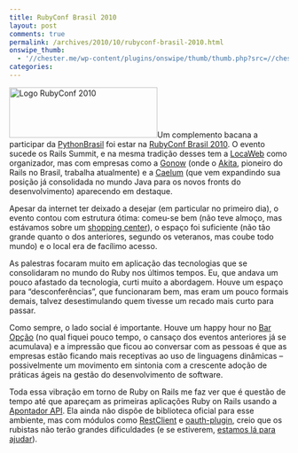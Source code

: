 ```yaml
---
title: RubyConf Brasil 2010
layout: post
comments: true
permalink: /archives/2010/10/rubyconf-brasil-2010.html
onswipe_thumb:
  - '//chester.me/wp-content/plugins/onswipe/thumb/thumb.php?src=//chester.me/wp-content/uploads/2010/10/logo_rubyconf.png&amp;w=600&amp;h=800&amp;zc=1&amp;q=75&amp;f=0'
categories:
---
```

<img class="size-full wp-image-4723 alignleft" title="Logo RubyConf 2010" src="//chester.me/wp-content/uploads/2010/10/logo_rubyconf.png" alt="Logo RubyConf 2010" width="267" height="91" />Um complemento bacana a participar da [PythonBrasil][1] foi estar na [RubyConf Brasil 2010][2]. O evento sucede os Rails Summit, e na mesma tradição desses tem a [LocaWeb][3] como organizador, mas com empresas como a [Gonow][4] (onde o [Akita][5], pioneiro do Rails no Brasil, trabalha atualmente) e a [Caelum][6] (que vem expandindo sua posição já consolidada no mundo Java para os novos fronts do desenvolvimento) aparecendo em destaque.

Apesar da internet ter deixado a desejar (em particular no primeiro dia), o evento contou com estrutura ótima: comeu-se bem (não teve almoço, mas estávamos sobre um [shopping center][7]), o espaço foi suficiente (não tão grande quanto o dos anteriores, segundo os veteranos, mas coube todo mundo) e o local era de facílimo acesso.

As palestras focaram muito em aplicação das tecnologias que se consolidaram no mundo do Ruby nos últimos tempos. Eu, que andava um pouco afastado da tecnologia, curti muito a abordagem. Houve um espaço para &#8220;desconferências&#8221;, que funcionaram bem, mas eram um pouco formais demais, talvez desestimulando quem tivesse um recado mais curto para passar.

Como sempre, o lado social é importante. Houve um happy hour no [Bar Opção][9] (no qual fiquei pouco tempo, o cansaço dos eventos anteriores já se acumulava) e a impressão que ficou ao conversar com as pessoas é que as empresas estão ficando mais receptivas ao uso de linguagens dinâmicas &#8211; possivelmente um movimento em sintonia com a crescente adoção de práticas ágeis na gestão do desenvolvimento de software.

Toda essa vibração em torno de Ruby on Rails me faz ver que é questão de tempo até que apareçam as primeiras aplicações Ruby on Rails usando a [Apontador API][10]. Ela ainda não dispõe de biblioteca oficial para esse ambiente, mas com módulos como [RestClient][11] e [oauth-plugin][12], creio que os rubistas não terão grandes dificuldades (e se estiverem, [estamos lá para ajudar][13]).

 [1]: http://www.pythonbrasil.org.br/2010/
 [2]: http://rubyconf.com.br/
 [3]: http://www.locaweb.com.br
 [4]: http://www.gonow.com.br/
 [5]: http://akitaonrails.com/
 [6]: http://www.caelum.com.br/
 [7]: http://www.freicanecashopping.com/paulista/
 [9]: http://www.apontador.com.br/local/sp/sao_paulo/bares_e_casas_noturnas/XKWZ8SBY/bar_opcao.html
 [10]: http://api.apontador.com.br
 [11]: http://rdoc.info/github/archiloque/rest-client/master/RestClient
 [12]: http://code.google.com/p/oauth-plugin/
 [13]: http://groups.google.com/group/apontador-api
